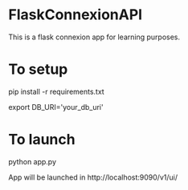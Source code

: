# FlaskConnexionAPI

This is a flask connexion app for learning purposes. 

# To setup

pip install -r requirements.txt

export DB_URI='your_db_uri'

# To launch

python app.py

App will be launched in http://localhost:9090/v1/ui/
